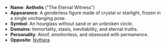 - **Name**: **Aethelis** ("The Eternal Witness")
- **Appearance**: A genderless figure made of crystal or starlight, frozen in a single unchanging pose.
- **Symbol**: An hourglass without sand or an unbroken circle.
- **Domains**: Immortality, stasis, inevitability, and eternal truths.
- **Personality**: Aloof, emotionless, and obsessed with permanence.
- **Opposite**: [Nythara](Pantheon/Nythara.md)
